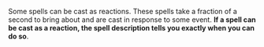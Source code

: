 Some spells can be cast as reactions. These spells take a fraction of a second to bring about and are cast in response to some event. **If a spell can be cast as a reaction, the spell description tells you exactly when you can do so**.
